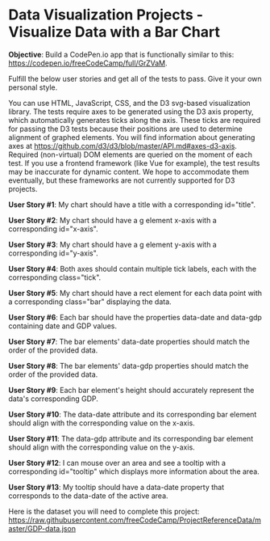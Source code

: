 # Data Visualization Projects - Visualize Data with a Bar Chart

**Objective**: Build a CodePen.io app that is functionally similar to this: https://codepen.io/freeCodeCamp/full/GrZVaM.

Fulfill the below user stories and get all of the tests to pass. Give it your own personal style.

You can use HTML, JavaScript, CSS, and the D3 svg-based visualization library. The tests require axes to be generated using the D3 axis property, which automatically generates ticks along the axis. These ticks are required for passing the D3 tests because their positions are used to determine alignment of graphed elements. You will find information about generating axes at https://github.com/d3/d3/blob/master/API.md#axes-d3-axis. Required (non-virtual) DOM elements are queried on the moment of each test. If you use a frontend framework (like Vue for example), the test results may be inaccurate for dynamic content. We hope to accommodate them eventually, but these frameworks are not currently supported for D3 projects.

**User Story #1**: My chart should have a title with a corresponding id="title".

**User Story #2**: My chart should have a g element x-axis with a corresponding id="x-axis".

**User Story #3**: My chart should have a g element y-axis with a corresponding id="y-axis".

**User Story #4**: Both axes should contain multiple tick labels, each with the corresponding class="tick".

**User Story #5**: My chart should have a rect element for each data point with a corresponding class="bar" displaying the data.

**User Story #6**: Each bar should have the properties data-date and data-gdp containing date and GDP values.

**User Story #7**: The bar elements' data-date properties should match the order of the provided data.

**User Story #8**: The bar elements' data-gdp properties should match the order of the provided data.

**User Story #9**: Each bar element's height should accurately represent the data's corresponding GDP.

**User Story #10**: The data-date attribute and its corresponding bar element should align with the corresponding value on the x-axis.

**User Story #11**: The data-gdp attribute and its corresponding bar element should align with the corresponding value on the y-axis.

**User Story #12**: I can mouse over an area and see a tooltip with a corresponding id="tooltip" which displays more information about the area.

**User Story #13**: My tooltip should have a data-date property that corresponds to the data-date of the active area.

Here is the dataset you will need to complete this project: https://raw.githubusercontent.com/freeCodeCamp/ProjectReferenceData/master/GDP-data.json